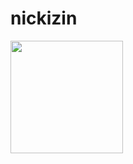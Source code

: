 # nickizin


<div>
    <a href="github.com/nickizin">
    <img height='180em' src="https://github-readme-stats.vercel.app/api?username=nickizin&show_icons=true&theme=dracula&include_all_commits=true&count_private=true">
    
</div>